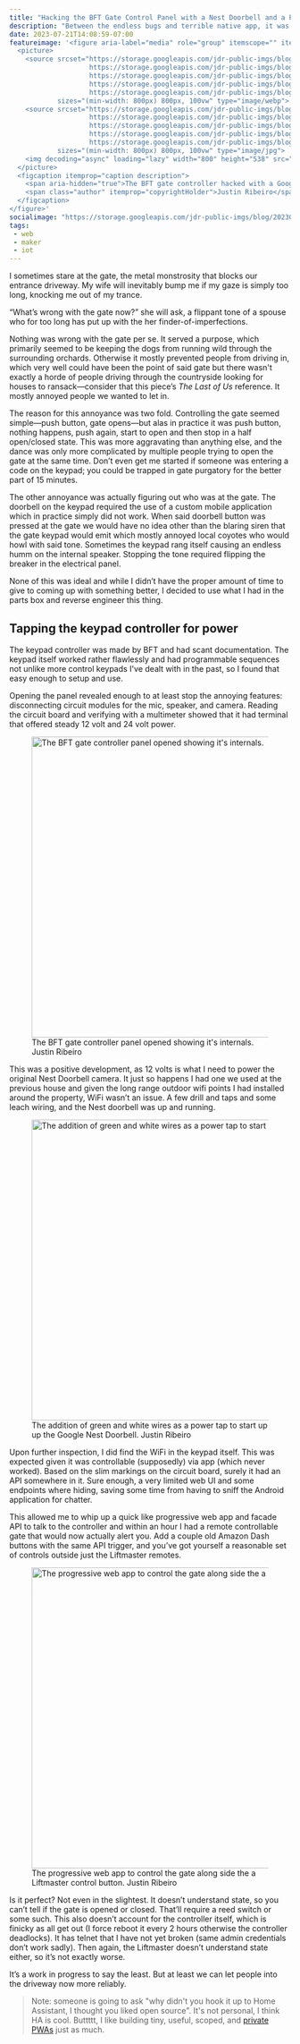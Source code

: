 ```yaml
---
title: "Hacking the BFT Gate Control Panel with a Nest Doorbell and a Progressive Web App"
description: "Between the endless bugs and terrible native app, it was only a matter of time before I cracked this open."
date: 2023-07-21T14:08:59-07:00
featureimage: '<figure aria-label="media" role="group" itemscope="" itemprop="associatedMedia" itemtype="http://schema.org/ImageObject">
  <picture>
    <source srcset="https://storage.googleapis.com/jdr-public-imgs/blog/20230721-bft-nest-640.webp 640w,
                    https://storage.googleapis.com/jdr-public-imgs/blog/20230721-bft-nest-800.webp 800w,
                    https://storage.googleapis.com/jdr-public-imgs/blog/20230721-bft-nest-1024.webp 1024w,
                    https://storage.googleapis.com/jdr-public-imgs/blog/20230721-bft-nest-1280.webp 1280w,
                    https://storage.googleapis.com/jdr-public-imgs/blog/20230721-bft-nest-1600.webp 1600w"
            sizes="(min-width: 800px) 800px, 100vw" type="image/webp">
    <source srcset="https://storage.googleapis.com/jdr-public-imgs/blog/20230721-bft-nest-640.jpg 640w,
                    https://storage.googleapis.com/jdr-public-imgs/blog/20230721-bft-nest-800.jpg 800w,
                    https://storage.googleapis.com/jdr-public-imgs/blog/20230721-bft-nest-1024.jpg 1024w,
                    https://storage.googleapis.com/jdr-public-imgs/blog/20230721-bft-nest-1280.jpg 1280w,
                    https://storage.googleapis.com/jdr-public-imgs/blog/20230721-bft-nest-1600.jpg 1600w"
            sizes="(min-width: 800px) 800px, 100vw" type="image/jpg">
    <img decoding="async" loading="lazy" width="800" height="538" src="https://storage.googleapis.com/jdr-public-imgs/blog/20230721-bft-nest-800.jpg" alt="The BFT gate controller hacked with a Google Nest Doorbell and some black gaffer tape.">
  </picture>
  <figcaption itemprop="caption description">
    <span aria-hidden="true">The BFT gate controller hacked with a Google Nest Doorbell and some black gaffer tape.</span>
    <span class="author" itemprop="copyrightHolder">Justin Ribeiro</span>
  </figcaption>
</figure>'
socialimage: "https://storage.googleapis.com/jdr-public-imgs/blog/20230721-bft-nest-800.jpg"
tags:
 - web
 - maker
 - iot
---
```


I sometimes stare at the gate, the metal monstrosity that blocks our entrance driveway. My wife will inevitably bump me if my gaze is simply too long, knocking me out of my trance.

“What’s wrong with the gate now?” she will ask, a flippant tone of a spouse who for too long has put up with the her finder-of-imperfections.

Nothing was wrong with the gate per se. It served a purpose, which primarily seemed to be keeping the dogs from running wild through the surrounding orchards. Otherwise it mostly prevented people from driving in, which very well could have been the point of said gate but there wasn't exactly a horde of people driving through the countryside looking for houses to ransack—consider that this piece’s _The Last of Us_ reference. It mostly annoyed people we wanted to let in.

The reason for this annoyance was two fold. Controlling the gate seemed simple—push button, gate opens—but alas in practice it was push button, nothing happens, push again, start to open and then stop in a half open/closed state. This was more aggravating than anything else, and the dance was only more complicated by multiple people trying to open the gate at the same time. Don’t even get me started if someone was entering a code on the keypad; you could be trapped in gate purgatory for the better part of 15 minutes.

The other annoyance was actually figuring out who was at the gate. The doorbell on the keypad required the use of a custom mobile application which in practice simply did not work. When said doorbell button was pressed at the gate we would have no idea other than the blaring siren that the gate keypad would emit which mostly annoyed local coyotes who would howl with said tone. Sometimes the keypad rang itself causing an endless humm on the internal speaker. Stopping the tone required flipping the breaker in the electrical panel.

None of this was ideal and while I didn’t have the proper amount of time to give to coming up with something better, I decided to use what I had in the parts box and reverse engineer this thing.

<h2>Tapping the keypad controller for power</h2>

The keypad controller was made by BFT and had scant documentation. The keypad itself worked rather flawlessly and had programmable sequences not unlike more control keypads I've dealt with in the past, so I found that easy enough to setup and use.

Opening the panel revealed enough to at least stop the annoying features: disconnecting circuit modules for the mic, speaker, and camera. Reading the circuit board and verifying with a multimeter showed that it had terminal that offered steady 12 volt and 24 volt power.

<figure aria-label="media" role="group" itemscope="" itemprop="associatedMedia" itemtype="http://schema.org/ImageObject">
  <picture>
    <source srcset="https://storage.googleapis.com/jdr-public-imgs/blog/20230721-bft-internals-640.webp 640w,
                    https://storage.googleapis.com/jdr-public-imgs/blog/20230721-bft-internals-800.webp 800w,
                    https://storage.googleapis.com/jdr-public-imgs/blog/20230721-bft-internals-1024.webp 1024w,
                    https://storage.googleapis.com/jdr-public-imgs/blog/20230721-bft-internals-1280.webp 1280w,
                    https://storage.googleapis.com/jdr-public-imgs/blog/20230721-bft-internals-1600.webp 1600w"
            sizes="(min-width: 800px) 800px, 100vw" type="image/webp">
    <source srcset="https://storage.googleapis.com/jdr-public-imgs/blog/20230721-bft-internals-640.jpg 640w,
                    https://storage.googleapis.com/jdr-public-imgs/blog/20230721-bft-internals-800.jpg 800w,
                    https://storage.googleapis.com/jdr-public-imgs/blog/20230721-bft-internals-1024.jpg 1024w,
                    https://storage.googleapis.com/jdr-public-imgs/blog/20230721-bft-internals-1280.jpg 1280w,
                    https://storage.googleapis.com/jdr-public-imgs/blog/20230721-bft-internals-1600.jpg 1600w"
            sizes="(min-width: 800px) 800px, 100vw" type="image/jpg">
    <img decoding="async" loading="lazy" width="800" height="538" src="https://storage.googleapis.com/jdr-public-imgs/blog/20230721-bft-internals-800.jpg" alt="The BFT gate controller panel opened showing it's internals.">
  </picture>
  <figcaption itemprop="caption description">
    <span aria-hidden="true">The BFT gate controller panel opened showing it's internals.</span>
    <span class="author" itemprop="copyrightHolder">Justin Ribeiro</span>
  </figcaption>
</figure>

This was a positive development, as 12 volts is what I need to power the original Nest Doorbell camera. It just so happens I had one we used at the previous house and given the long range outdoor wifi points I had installed around the property, WiFi wasn’t an issue. A few drill and taps and some leach wiring, and the Nest doorbell was up and running.

<figure aria-label="media" role="group" itemscope="" itemprop="associatedMedia" itemtype="http://schema.org/ImageObject">
  <picture>
    <source srcset="https://storage.googleapis.com/jdr-public-imgs/blog/20230721-bft-nest-power-tap-640.webp 640w,
                    https://storage.googleapis.com/jdr-public-imgs/blog/20230721-bft-nest-power-tap-800.webp 800w,
                    https://storage.googleapis.com/jdr-public-imgs/blog/20230721-bft-nest-power-tap-1024.webp 1024w,
                    https://storage.googleapis.com/jdr-public-imgs/blog/20230721-bft-nest-power-tap-1280.webp 1280w,
                    https://storage.googleapis.com/jdr-public-imgs/blog/20230721-bft-nest-power-tap-1600.webp 1600w"
            sizes="(min-width: 800px) 800px, 100vw" type="image/webp">
    <source srcset="https://storage.googleapis.com/jdr-public-imgs/blog/20230721-bft-nest-power-tap-640.jpg 640w,
                    https://storage.googleapis.com/jdr-public-imgs/blog/20230721-bft-nest-power-tap-800.jpg 800w,
                    https://storage.googleapis.com/jdr-public-imgs/blog/20230721-bft-nest-power-tap-1024.jpg 1024w,
                    https://storage.googleapis.com/jdr-public-imgs/blog/20230721-bft-nest-power-tap-1280.jpg 1280w,
                    https://storage.googleapis.com/jdr-public-imgs/blog/20230721-bft-nest-power-tap-1600.jpg 1600w"
            sizes="(min-width: 800px) 800px, 100vw" type="image/jpg">
    <img decoding="async" loading="lazy" width="800" height="538" src="https://storage.googleapis.com/jdr-public-imgs/blog/20230721-bft-nest-power-tap-800.jpg" alt="The addition of green and white wires as a power tap to start up up the Google Nest Doorbell.">
  </picture>
  <figcaption itemprop="caption description">
    <span aria-hidden="true">The addition of green and white wires as a power tap to start up up the Google Nest Doorbell.</span>
    <span class="author" itemprop="copyrightHolder">Justin Ribeiro</span>
  </figcaption>
</figure>

Upon further inspection, I did find the WiFi in the keypad itself. This was expected given it was controllable (supposedly) via app (which never worked). Based on the slim markings on the circuit board, surely it had an API somewhere in it. Sure enough, a very limited web UI and some endpoints where hiding, saving some time from having to sniff the Android application for chatter.

This allowed me to whip up a quick like progressive web app and facade API to talk to the controller and within an hour I had a remote controllable gate that would now actually alert you. Add a couple old Amazon Dash buttons with the same API trigger, and you’ve got yourself a reasonable set of controls outside just the Liftmaster remotes.

<figure aria-label="media" role="group" itemscope="" itemprop="associatedMedia" itemtype="http://schema.org/ImageObject">
  <picture>
    <source srcset="https://storage.googleapis.com/jdr-public-imgs/blog/20230721-pwa-gate-640.webp 640w,
                    https://storage.googleapis.com/jdr-public-imgs/blog/20230721-pwa-gate-800.webp 800w,
                    https://storage.googleapis.com/jdr-public-imgs/blog/20230721-pwa-gate-1024.webp 1024w,
                    https://storage.googleapis.com/jdr-public-imgs/blog/20230721-pwa-gate-1280.webp 1280w,
                    https://storage.googleapis.com/jdr-public-imgs/blog/20230721-pwa-gate-1600.webp 1600w"
            sizes="(min-width: 800px) 800px, 100vw" type="image/webp">
    <source srcset="https://storage.googleapis.com/jdr-public-imgs/blog/20230721-pwa-gate-640.jpg 640w,
                    https://storage.googleapis.com/jdr-public-imgs/blog/20230721-pwa-gate-800.jpg 800w,
                    https://storage.googleapis.com/jdr-public-imgs/blog/20230721-pwa-gate-1024.jpg 1024w,
                    https://storage.googleapis.com/jdr-public-imgs/blog/20230721-pwa-gate-1280.jpg 1280w,
                    https://storage.googleapis.com/jdr-public-imgs/blog/20230721-pwa-gate-1600.jpg 1600w"
            sizes="(min-width: 800px) 800px, 100vw" type="image/jpg">
    <img decoding="async" loading="lazy" width="800" height="538" src="https://storage.googleapis.com/jdr-public-imgs/blog/20230721-pwa-gate-800.jpg" alt="The progressive web app to control the gate along side the a Liftmaster control button.">
  </picture>
  <figcaption itemprop="caption description">
    <span aria-hidden="true">The progressive web app to control the gate along side the a Liftmaster control button.</span>
    <span class="author" itemprop="copyrightHolder">Justin Ribeiro</span>
  </figcaption>
</figure>

Is it perfect? Not even in the slightest. It doesn’t understand state, so you can’t tell if the gate is opened or closed. That’ll require a reed switch or some such. This also doesn’t account for the controller itself, which is finicky as all get out (I force reboot it every 2 hours otherwise the controller deadlocks). It has telnet that I have not yet broken (same admin credentials don’t work sadly). Then again, the Liftmaster doesn’t understand state either, so it’s not exactly worse.

It’s a work in progress to say the least. But at least we can let people into the driveway now more reliably.

> Note: someone is going to ask "why didn't you hook it up to Home Assistant, I thought you liked open source". It's not personal, I think HA is cool. Buttttt, I like building tiny, useful, scoped, and <a href="/chronicle/2019/01/31/tiny-pwas-and-why-i-keep-building-them/">private PWAs</a> just as much.
